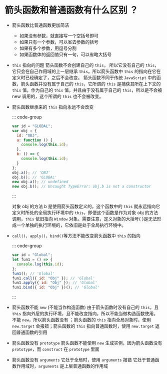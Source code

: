 # 箭头函数和普通函数有什么区别 ？

<article-info/>

- 箭头函数比普通函数更加简洁
  - 如果没有参数，就直接写一个空括号即可
  - 如果只有一个参数，可以省去参数的括号
  - 如果有多个参数，用逗号分割
  - 如果函数体的返回值只有一句，可以省略大括号
- `this` 指向的问题
  箭头函数不会创建自己的 `this`， 所以它没有自己的 `this`，它只会在自己作用域的上一层继承 `this`。所以箭头函数中 `this` 的指向在它在定义时已经确定了，之后不会改变。
  箭头函数不同于传统 `JavaScript` 中的函数，箭头函数并没有属于⾃⼰的 `this`，它所谓的 `this` 是捕获其所在上下⽂的 `this` 值，作为⾃⼰的 `this` 值，并且由于没有属于⾃⼰的 `this`，所以是不会被 new 调⽤的，这个所谓的 `this` 也不会被改变。
- 箭头函数继承来的 `this` 指向永远不会改变

  ::: code-group

  ```js
  var id = "GLOBAL";
  var obj = {
    id: "OBJ",
    a: function () {
      console.log(this.id);
    },
    b: () => {
      console.log(this.id);
    }
  };
  obj.a(); // 'OBJ'
  obj.b(); // 'GLOBAL'
  new obj.a(); // undefined
  new obj.b(); // Uncaught TypeError: obj.b is not a constructor
  ```

  :::

  对象 obj 的方法 b 是使用箭头函数定义的，这个函数中的 `this` 就永远指向它定义时所处的全局执行环境中的 `this`，即便这个函数是作为对象 obj 的方法调用，`this` 依旧指向 `Window` 对象。<el-text size="large" type="success">需要注意，定义对象的大括号{ }是无法形成一个单独的执行环境的，它依旧是处于全局执行环境中。</el-text>

- `call()`、`apply()`、`bind()`等方法不能改变箭头函数中 `this` 的指向

  ::: code-group

  ```js
  var id = "Global";
  let fun1 = () => {
    console.log(this.id);
  };
  fun1(); // 'Global'
  fun1.call({ id: "Obj" }); // 'Global'
  fun1.apply({ id: "Obj" }); // 'Global'
  fun1.bind({ id: "Obj" })(); // 'Global'
  ```

  :::

- 箭头函数不能 `new` (不能当作构造函数)
  由于箭头函数时没有自己的 `this`，且 `this` 指向外层的执行环境，且不能改变指向，所以不能当做构造函数使用。
  不能 `new`，所以箭头函数没有 <link-tag :linkList="[{ linkType: 'mdn', linkText:'new.target',linkUrl:'https://developer.mozilla.org/zh-CN/docs/Web/JavaScript/Reference/Operators/new.target'}]" />；箭头函数的 `this` 指向全局对象时，使用 `new.target` 会报错；箭头函数的 `this` 指向普通函数时，使用 `new.target` 返回普通函数的引用
- 箭头函数没有 `prototype`
  箭头函数不能使用 `new` 生成实例，因为箭头函数没有 `prototype`，而 `construct` 在 `prototype` 里面
- 箭头函数没有 `arguments`
  它处于全局时，使用 `arguments` 报错
  它处于普通函数作用域时，`arguments` 是上层普通函数的作用域

